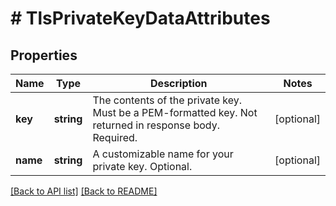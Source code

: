 # # TlsPrivateKeyDataAttributes

## Properties

Name | Type | Description | Notes
------------ | ------------- | ------------- | -------------
**key** | **string** | The contents of the private key. Must be a PEM-formatted key. Not returned in response body. Required. | [optional]
**name** | **string** | A customizable name for your private key. Optional. | [optional]

[[Back to API list]](../../README.md#endpoints) [[Back to README]](../../README.md)

